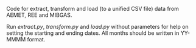 Code for extract, transform and load (to a unified CSV file) data from AEMET, REE and MIBGAS.

Run *extract.py*, *transform.py* and *load.py* without parameters for help on setting the starting and ending dates. All months should be written in YY-MMMM format.
